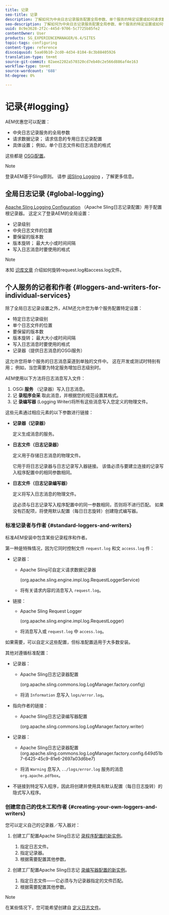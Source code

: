 ```yaml
---
title: 记录
seo-title: 记录
description: 了解如何为中央日志记录服务配置全局参数、单个服务的特定设置或如何请求数据记录。
seo-description: 了解如何为中央日志记录服务配置全局参数、单个服务的特定设置或如何请求数据记录。
uuid: 8c9e3628-2f2c-445d-9706-5c7725b85fe2
contentOwner: User
products: SG_EXPERIENCEMANAGER/6.4/SITES
topic-tags: configuring
content-type: reference
discoiquuid: 5aa69b10-2cd0-4d34-8104-8c3b88405926
translation-type: tm+mt
source-git-commit: 02aee2202a570320cd7eb40c2e566d886af4e163
workflow-type: tm+mt
source-wordcount: '688'
ht-degree: 0%

---
```



# 记录{#logging}

AEM优惠您可以配置：

* 中央日志记录服务的全局参数
* 请求数据记录； 请求信息的专用日志记录配置
* 具体设置； 例如，单个日志文件和日志消息的格式

这些都是 [OSGi配置](/help/sites-deploying/configuring-osgi.md)。

>[!NOTE]
>
>登录AEM基于Sling原则。 请参 [阅Sling Logging](https://sling.apache.org/site/logging.html) ，了解更多信息。

## 全局日志记录 {#global-logging}

[Apache Sling Logging Configuration](/help/sites-deploying/osgi-configuration-settings.md) （Apache Sling日志记录配置）用于配置根记录器。 这定义了登录AEM的全局设置：

* 记录级别
* 中央日志文件的位置
* 要保留的版本数
* 版本旋转； 最大大小或时间间隔
* 写入日志消息时要使用的格式

>[!NOTE]
>
>本知 [识库文章](https://helpx.adobe.com/experience-manager/kb/HowToRotateRequestAndAccessLog.html) 介绍如何旋转request.log和access.log文件。

## 个人服务的记者和作者 {#loggers-and-writers-for-individual-services}

除了全局日志记录设置之外，AEM还允许您为单个服务配置特定设置：

* 特定日志记录级别
* 单个日志文件的位置
* 要保留的版本数
* 版本旋转； 最大大小或时间间隔
* 写入日志消息时要使用的格式
* 记录器（提供日志消息的OSGi服务）

这允许您将单个服务的日志消息渠道到单独的文件中。 这在开发或测试时特别有用； 例如，当您需要为特定服务增加日志级别时。

AEM使用以下方法将日志消息写入文件：

1. OSGi **服务** （记录器）写入日志消息。
1. 记 **录程序会采** 取此消息，并根据您的规范设置其格式。
1. 记 **录编写器** (Logging Writer)将所有这些消息写入您定义的物理文件。

这些元素通过相应元素的以下参数进行链接：

* **记录器（记录器）**

   定义生成消息的服务。

* **日志文件（日志记录器）**

   定义用于存储日志消息的物理文件。

   它用于将日志记录器与日志记录写入器链接。 该值必须与要建立连接的记录写入程序配置中的相同参数相同。

* **日志文件（日志记录编写器）**

   定义将写入日志消息的物理文件。

   这必须与日志记录写入程序配置中的同一参数相同，否则将不进行匹配。 如果没有匹配项，将使用默认配置（每日日志旋转）创建隐式编写器。

### 标准记录者与作者 {#standard-loggers-and-writers}

标准AEM安装中包含某些记录程序和作者。

第一种是特殊情况，因为它同时控制文件 `request.log` 和文 `access.log` 件：

* 记录器：

   * Apache Sling可自定义请求数据记录器

      (org.apache.sling.engine.impl.log.RequestLoggerService)

   * 将有关请求内容的消息写入 `request.log`。

* 链接：

   * Apache Sling Request Logger

      (org.apache.sling.engine.impl.log.RequestLogger)

   * 将消息写入或 `request.log` 中 `access.log`。

如果需要，可以自定义这些配置，但标准配置适用于大多数安装。

其他对遵循标准配置：

* 记录器：

   * Apache Sling日志记录器配置

      (org.apache.sling.commons.log.LogManager.factory.config)

   * 将消 `Information` 息写入 `logs/error.log`。

* 指向作者的链接：

   * Apache Sling日志记录编写器配置

      (org.apache.sling.commons.log.LogManager.factory.writer)

* 记录器：

   * Apache Sling日志记录器配置(org.apache.sling.commons.log.LogManager.factory.config.649d51b7-6425-45c9-81e6-2697a03d6be7)

   * 将消 `Warning` 息写入 `../logs/error.log` 服务的消息 `org.apache.pdfbox`。

* 不链接到特定写入程序，因此将创建并使用具有默认配置（每日日志旋转）的隐式写入程序。

### 创建您自己的伐木工和作者 {#creating-your-own-loggers-and-writers}

您可以定义自己的记录器／写入器对：

1. 创建工厂配置Apache Sling日志记 [录程序配置的新实例](/help/sites-deploying/osgi-configuration-settings.md)。

   1. 指定日志文件。
   1. 指定记录器。
   1. 根据需要配置其他参数。

1. 创建工厂配置Apache Sling日志记 [录编写器配置的新实例](/help/sites-deploying/osgi-configuration-settings.md)。

   1. 指定日志文件——它必须与为记录器指定的文件匹配。
   1. 根据需要配置其他参数。

>[!NOTE]
>
>在某些情况下，您可能希望创建自 [定义日志文件](/help/sites-deploying/monitoring-and-maintaining.md#create-a-custom-log-file)。


